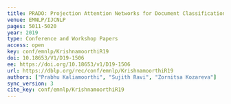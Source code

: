 ```yaml
---
title: PRADO: Projection Attention Networks for Document Classification On-Device.
venue: EMNLP/IJCNLP
pages: 5011-5020
year: 2019
type: Conference and Workshop Papers
access: open
key: conf/emnlp/KrishnamoorthiR19
doi: 10.18653/V1/D19-1506
ee: https://doi.org/10.18653/v1/D19-1506
url: https://dblp.org/rec/conf/emnlp/KrishnamoorthiR19
authors: ["Prabhu Kaliamoorthi", "Sujith Ravi", "Zornitsa Kozareva"]
sync_version: 3
cite_key: conf/emnlp/KrishnamoorthiR19
---
```

